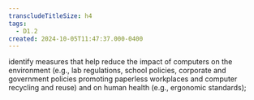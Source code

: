 ```yaml
---
transcludeTitleSize: h4
tags:
  - D1.2
created: 2024-10-05T11:47:37.000-0400
---
```

identify measures that help reduce the impact of computers on the environment (e.g., lab regulations, school policies, corporate and government policies promoting paperless workplaces and computer recycling and reuse) and on human health (e.g., ergonomic standards);